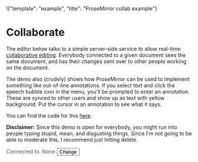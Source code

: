!{"template": "example", "title": "ProseMirror collab example"}

<style>
.subtle { color: #777 }

.comment { background-color: #ff8 }
.currentComment { background-color: #fe0 }

.commentList, .commentText {
  display: block;
  padding: 0;
  margin: 0;
}

.tooltip-wrapper {
  display: inline-block;
  position: relative;
  width: 0;
  overflow: visible;
  vertical-align: bottom;
}

.ProseMirror ul.commentList {
  font-family: "Source Sans Pro";
  font-size: 16px;
  width: 15em;
  position: absolute;
  top: calc(100% + 8px);
  left: -2em;
  font-size: 1rem;
  color: black;
  background: white;
  font-weight: normal;
  border: 1px solid #888;
  border-radius: 5px;
  z-index: 10;
  padding: 0;
}

ul.commentList::before {
  border: 5px solid #888;
  border-top-width: 0px;
  border-left-color: transparent;
  border-right-color: transparent;
  position: absolute;
  top: -5px;
  left: calc(2em - 6px);
  content: " ";
  height: 0;
  width: 0;
}

li.commentText {
  padding: 2px 20px 2px 5px;
  position: relative;
  pointer-events: auto;
  margin: 0;
}

li.commentText + li.commentText {
  border-top: 1px solid silver;
}

.commentDelete {
  position: absolute;
  right: 0;
  border: 0;
  font: inherit;
  display: inline;
  color: inherit;
  background: transparent;
  cursor: pointer;
}

.commentDelete:hover {
  color: #f88;
}

.doclist {
  z-index: 3;
  display: block;
  padding: 2px 2px;
  margin: 0;
  border: 1px solid silver;
  position: absolute;
  background: white;
  font-size: 90%;
  box-sizing: border-box;
  -moz-box-sizing: border-box;
  max-height: 15em;
  overflow-y: auto;
}

.doclist li {
  display: block;
  padding: 1px 3px;
  margin: 0;
  cursor: pointer;
}

.doclist li:hover {
  background: #5ae;
  color: white;
}

.docinfo {
  position: relative;
  color: #555;
}

.ProseMirror-report {
  position: fixed;
  top: 0; right: 0; left: 0;
  border-width: 0;
  border-style: solid;
  border-bottom-width: 1px;
  padding: 3px 27px 5px;
  white-space: pre;
  z-index: 1000;
}

.ProseMirror-report-fail {
  background: rgb(255, 230, 230);
  border-color: rgb(200, 150, 150);
}

.ProseMirror-report-delay {
  background: rgb(255, 255, 200);
  border-color: rgb(200, 200, 120);
}
</style>

# Collaborate

The editor below talks to a simple server-side service to allow
real-time [collaborative
editing](http://marijnhaverbeke.nl/blog/collaborative-editing.html).
Everybody connected to a given document sees the same document, and
has their changes sent over to other people working on the
document.

The demo also (crudely) shows how ProseMirror can be used to implement
something like out-of-line annotations. If you select text and click
the speech bubble icon in the menu, you'll be prompted to enter an
annotation. These are synced to other users and show up as text with
yellow background. Put the cursor in an annotation to see what it
says.

You can find the code for this
[here](https://github.com/ProseMirror/website/tree/master/src/collab/).

**Disclaimer:** Since this demo is open for everybody, you might run
into people typing stupid, mean, and disgusting things. Since I'm not
going to be able to moderate this, I recommend just hitting delete.

<div id=editor style="margin-bottom: 0"></div>

<div class=docinfo>
  Connected to: <span id="connected">
    <span id="docname">None</span>
    <span id="users"></span>
    <button type=button id="changedoc">Change</button>
  </span>
</div>
